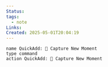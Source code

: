 ```yaml
---
Status: 
tags:
  - note
Links: 
Created: 2025-05-01T20:04:19
---
```


```button
name QuickAdd: 📝 Capture New Moment
type command
action QuickAdd: 📝 Capture New Moment
```

